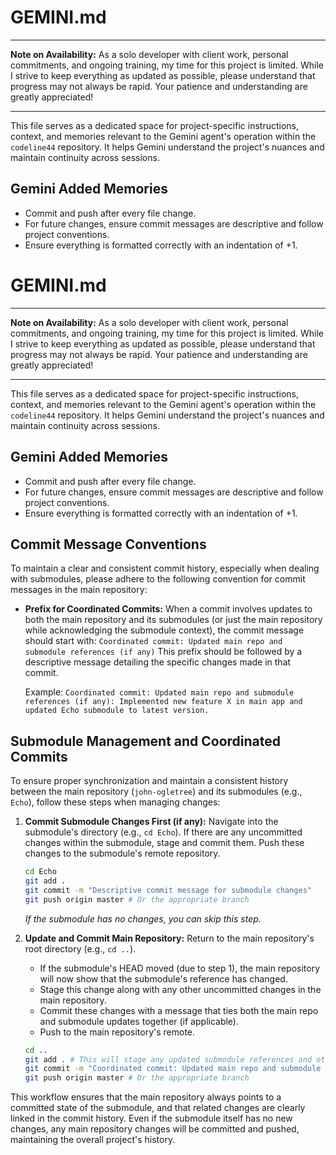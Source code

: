# GEMINI.md

***

**Note on Availability:** As a solo developer with client work, personal commitments, and ongoing training, my time for this project is limited. While I strive to keep everything as updated as possible, please understand that progress may not always be rapid. Your patience and understanding are greatly appreciated!

***

This file serves as a dedicated space for project-specific instructions, context, and memories relevant to the Gemini agent's operation within the `codeline44` repository. It helps Gemini understand the project's nuances and maintain continuity across sessions.

## Gemini Added Memories
- Commit and push after every file change.
- For future changes, ensure commit messages are descriptive and follow project conventions.
- Ensure everything is formatted correctly with an indentation of +1.

# GEMINI.md

***

**Note on Availability:** As a solo developer with client work, personal commitments, and ongoing training, my time for this project is limited. While I strive to keep everything as updated as possible, please understand that progress may not always be rapid. Your patience and understanding are greatly appreciated!

***

This file serves as a dedicated space for project-specific instructions, context, and memories relevant to the Gemini agent's operation within the `codeline44` repository. It helps Gemini understand the project's nuances and maintain continuity across sessions.

## Gemini Added Memories
- Commit and push after every file change.
- For future changes, ensure commit messages are descriptive and follow project conventions.
- Ensure everything is formatted correctly with an indentation of +1.

## Commit Message Conventions

To maintain a clear and consistent commit history, especially when dealing with submodules, please adhere to the following convention for commit messages in the main repository:

*   **Prefix for Coordinated Commits:** When a commit involves updates to both the main repository and its submodules (or just the main repository while acknowledging the submodule context), the commit message should start with:
    `Coordinated commit: Updated main repo and submodule references (if any)`
    This prefix should be followed by a descriptive message detailing the specific changes made in that commit.

    Example:
    `Coordinated commit: Updated main repo and submodule references (if any): Implemented new feature X in main app and updated Echo submodule to latest version.`

## Submodule Management and Coordinated Commits

To ensure proper synchronization and maintain a consistent history between the main repository (`john-ogletree`) and its submodules (e.g., `Echo`), follow these steps when managing changes:

1.  **Commit Submodule Changes First (if any):** Navigate into the submodule's directory (e.g., `cd Echo`). If there are any uncommitted changes within the submodule, stage and commit them. Push these changes to the submodule's remote repository.
    ```bash
    cd Echo
    git add .
    git commit -m "Descriptive commit message for submodule changes"
    git push origin master # Or the appropriate branch
    ```
    *If the submodule has no changes, you can skip this step.* 

2.  **Update and Commit Main Repository:** Return to the main repository's root directory (e.g., `cd ..`).
    *   If the submodule's HEAD moved (due to step 1), the main repository will now show that the submodule's reference has changed.
    *   Stage this change along with any other uncommitted changes in the main repository.
    *   Commit these changes with a message that ties both the main repo and submodule updates together (if applicable).
    *   Push to the main repository's remote.
    ```bash
    cd ..
    git add . # This will stage any updated submodule references and other main repo changes
    git commit -m "Coordinated commit: Updated main repo and submodule references (if any)"
    git push origin master # Or the appropriate branch
    ```
This workflow ensures that the main repository always points to a committed state of the submodule, and that related changes are clearly linked in the commit history. Even if the submodule itself has no new changes, any main repository changes will be committed and pushed, maintaining the overall project's history.
